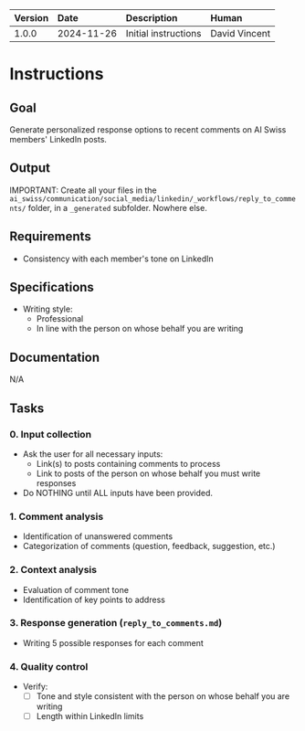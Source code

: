 | Version | Date | Description | Human |
| :- | :- | :- | :- |
| 1.0.0 | 2024-11-26 | Initial instructions | David Vincent |

# Instructions

## Goal

Generate personalized response options to recent comments on AI Swiss members' LinkedIn posts.

## Output

IMPORTANT: Create all your files in the `ai_swiss/communication/social_media/linkedin/_workflows/reply_to_comments/` folder, in a `_generated` subfolder. Nowhere else.

## Requirements

- Consistency with each member's tone on LinkedIn

## Specifications

- Writing style:
  * Professional
  * In line with the person on whose behalf you are writing

## Documentation

N/A

## Tasks

### 0. Input collection
- Ask the user for all necessary inputs:
  * Link(s) to posts containing comments to process
  * Link to posts of the person on whose behalf you must write responses
- Do NOTHING until ALL inputs have been provided.

### 1. Comment analysis
- Identification of unanswered comments
- Categorization of comments (question, feedback, suggestion, etc.)

### 2. Context analysis
- Evaluation of comment tone
- Identification of key points to address

### 3. Response generation (`reply_to_comments.md`)
- Writing 5 possible responses for each comment

### 4. Quality control
- Verify:
  * [ ] Tone and style consistent with the person on whose behalf you are writing
  * [ ] Length within LinkedIn limits 